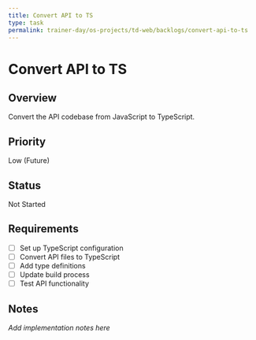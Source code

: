 ```yaml
---
title: Convert API to TS
type: task
permalink: trainer-day/os-projects/td-web/backlogs/convert-api-to-ts
---
```


# Convert API to TS

## Overview
Convert the API codebase from JavaScript to TypeScript.

## Priority
Low (Future)

## Status
Not Started

## Requirements
- [ ] Set up TypeScript configuration
- [ ] Convert API files to TypeScript
- [ ] Add type definitions
- [ ] Update build process
- [ ] Test API functionality

## Notes
_Add implementation notes here_